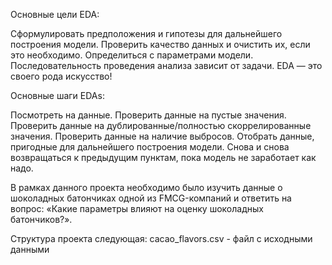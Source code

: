 Основные цели EDA:

Сформулировать предположения и гипотезы для дальнейшего построения модели.
Проверить качество данных и очистить их, если это необходимо.
Определиться с параметрами модели.
Последовательность проведения анализа зависит от задачи. EDA — это своего рода искусство!

Основные шаги EDAs:

Посмотреть на данные.
Проверить данные на пустые значения.
Проверить данные на дублированные/полностью скоррелированные значения.
Проверить данные на наличие выбросов.
Отобрать данные, пригодные для дальнейшего построения модели.
Снова и снова возвращаться к предыдущим пунктам, пока модель не заработает как надо.

В рамках данного проекта необходимо было изучить данные о шоколадных батончиках одной из FMCG-компаний и ответить на вопрос: «Какие параметры влияют на оценку шоколадных батончиков?».

Структура проекта следующая:
cacao_flavors.csv - файл c исходными данными 